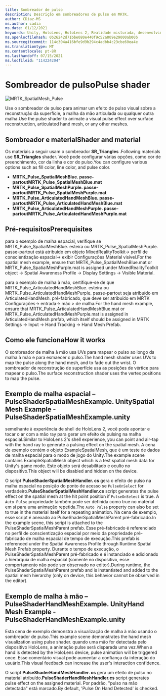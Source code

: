 ```yaml
---
title: Sombreador de pulso
description: Descrição em sombreadores de pulso em MRTK.
author: CDiaz-MS
ms.author: cadia
ms.date: 01/12/2021
keywords: Unity, HoloLens, HoloLens 2, Realidade misturada, desenvolvimento, MRTK,
ms.openlocfilehash: 0b26242d71bbe080e440f9c52a009e29000ab00b
ms.sourcegitcommit: 114c304a416bfe9d9b294c4adbb4c23cbe60ea4e
ms.translationtype: MT
ms.contentlocale: pt-BR
ms.lasthandoff: 07/15/2021
ms.locfileid: "114224204"
---
```

# <a name="pulse-shader"></a><span data-ttu-id="5b94f-104">Sombreador de pulso</span><span class="sxs-lookup"><span data-stu-id="5b94f-104">Pulse shader</span></span>

![MRTK_SpatialMesh_Pulse](https://user-images.githubusercontent.com/13754172/68261851-3489e200-fff6-11e9-9f6c-5574a7dd8db7.gif)

<span data-ttu-id="5b94f-106">Use o sombreador de pulso para animar um efeito de pulso visual sobre a reconstrução da superfície, a malha da mão articulada ou qualquer outra malha.</span><span class="sxs-lookup"><span data-stu-id="5b94f-106">Use the pulse shader to animate a visual pulse effect over surface reconstruction, articulated hand mesh, or any other meshes.</span></span>

## <a name="shader-and-material"></a><span data-ttu-id="5b94f-107">Sombreador e material</span><span class="sxs-lookup"><span data-stu-id="5b94f-107">Shader and material</span></span>

<span data-ttu-id="5b94f-108">Os materiais a seguir usam o sombreador **SR_Triangles** .</span><span class="sxs-lookup"><span data-stu-id="5b94f-108">Following materials use **SR_Triangles** shader.</span></span> <span data-ttu-id="5b94f-109">Você pode configurar várias opções, como cor de preenchimento, cor da linha e cor do pulso.</span><span class="sxs-lookup"><span data-stu-id="5b94f-109">You can configure various options such as fill color, line color, and pulse color.</span></span>

- <span data-ttu-id="5b94f-110">**MRTK_Pulse_SpatialMeshBlue. passe-partout**</span><span class="sxs-lookup"><span data-stu-id="5b94f-110">**MRTK_Pulse_SpatialMeshBlue.mat**</span></span> 
- <span data-ttu-id="5b94f-111">**MRTK_Pulse_SpatialMeshPurple. passe-partout**</span><span class="sxs-lookup"><span data-stu-id="5b94f-111">**MRTK_Pulse_SpatialMeshPurple.mat**</span></span> 
- <span data-ttu-id="5b94f-112">**MRTK_Pulse_ArticulatedHandMeshBlue. passe-partout**</span><span class="sxs-lookup"><span data-stu-id="5b94f-112">**MRTK_Pulse_ArticulatedHandMeshBlue.mat**</span></span> 
- <span data-ttu-id="5b94f-113">**MRTK_Pulse_ArticulatedHandMeshPurple. passe-partout**</span><span class="sxs-lookup"><span data-stu-id="5b94f-113">**MRTK_Pulse_ArticulatedHandMeshPurple.mat**</span></span> 

## <a name="prerequisites"></a><span data-ttu-id="5b94f-114">Pré-requisitos</span><span class="sxs-lookup"><span data-stu-id="5b94f-114">Prerequisites</span></span>

<span data-ttu-id="5b94f-115">para o exemplo de malha espacial, verifique se MRTK_Pulse_SpatialMeshBlue. esteira ou MRTK_Pulse_SpatialMeshPurple. passe-partout está atribuído em objeto MixedRealityToolkit-> perfil de conscientização espacial-> exibir Configurações Material visível.</span><span class="sxs-lookup"><span data-stu-id="5b94f-115">For the spatial mesh example, ensure that MRTK_Pulse_SpatialMeshBlue.mat or MRTK_Pulse_SpatialMeshPurple.mat is assigned under MixedRealityToolkit object -> Spatial Awareness Profile -> Display Settings -> Visible Material.</span></span>

<span data-ttu-id="5b94f-116">para o exemplo de malha à mão, certifique-se de que MRTK_Pulse_ArticulatedHandMeshBlue. esteira ou MRTK_Pulse_ArticulatedHandMeshPurple. passe-partout seja atribuído em ArticulatedHandMesh. pré-fabricado, que deve ser atribuído em MRTK Configurações-> entrada-> mão > de malha.</span><span class="sxs-lookup"><span data-stu-id="5b94f-116">For the hand mesh example, ensure that MRTK_Pulse_ArticulatedHandMeshBlue.mat or MRTK_Pulse_ArticulatedHandMeshPurple.mat is assigned in ArticulatedHandMesh.prefab, which itself should be assigned in MRTK Settings -> Input -> Hand Tracking -> Hand Mesh Prefab.</span></span>

## <a name="how-it-works"></a><span data-ttu-id="5b94f-117">Como ele funciona</span><span class="sxs-lookup"><span data-stu-id="5b94f-117">How it works</span></span>

<span data-ttu-id="5b94f-118">O sombreador de malha à mão usa UVs para mapear o pulso ao longo da malha à mão e para esmaecer o pulso.</span><span class="sxs-lookup"><span data-stu-id="5b94f-118">The hand mesh shader uses UVs to map the pulse along the hand mesh, and to fade out the wrist.</span></span> <span data-ttu-id="5b94f-119">O sombreador de reconstrução de superfície usa as posições de vértice para mapear o pulso.</span><span class="sxs-lookup"><span data-stu-id="5b94f-119">The surface reconstruction shader uses the vertex positions to map the pulse.</span></span>

## <a name="spatial-mesh-example---pulseshaderspatialmeshexampleunity"></a><span data-ttu-id="5b94f-120">Exemplo de malha espacial – PulseShaderSpatialMeshExample. Unity</span><span class="sxs-lookup"><span data-stu-id="5b94f-120">Spatial Mesh Example - PulseShaderSpatialMeshExample.unity</span></span>

<span data-ttu-id="5b94f-121">semelhante à experiência de shell de HoloLens 2, você pode apontar e tocar o ar com a mão ray para gerar um efeito de pulsing na malha espacial.</span><span class="sxs-lookup"><span data-stu-id="5b94f-121">Similar to HoloLens 2's shell experience, you can point and air-tap with the hand ray to generate a pulsing effect on the spatial mesh.</span></span> <span data-ttu-id="5b94f-122">A cena de exemplo contém o objeto ExampleSpatialMesh, que é um teste de dados de malha espacial para o modo de jogo do Unity.</span><span class="sxs-lookup"><span data-stu-id="5b94f-122">The example scene contains ExampleSpatialMesh object which is a test spatial mesh data for Unity's game mode.</span></span> <span data-ttu-id="5b94f-123">Este objeto será desabilitado e oculto no dispositivo.</span><span class="sxs-lookup"><span data-stu-id="5b94f-123">This object will be disabled and hidden on the device.</span></span>

<span data-ttu-id="5b94f-124">O script **PulseShaderSpatialMeshHandler. cs** gera o efeito de pulso na malha espacial na posição do ponto de acesso se `PulseOnSelect` for verdadeiro.</span><span class="sxs-lookup"><span data-stu-id="5b94f-124">**PulseShaderSpatialMeshHandler.cs** script generates the pulse effect on the spatial mesh at the hit point position if `PulseOnSelect` is true.</span></span> <span data-ttu-id="5b94f-125">A  `Auto Pulse` propriedade também pode ser definida como true no material em si para uma animação repetida.</span><span class="sxs-lookup"><span data-stu-id="5b94f-125">The  `Auto Pulse` property can also be set to true in the material itself for a repeating animation.</span></span>  <span data-ttu-id="5b94f-126">Na cena de exemplo, esse script é anexado ao PulseShaderSpatialMeshParent pré-fabricado.</span><span class="sxs-lookup"><span data-stu-id="5b94f-126">In the example scene, this script is attached to the PulseShaderSpatialMeshParent prefab.</span></span>  <span data-ttu-id="5b94f-127">Esse pré-fabricado é referenciado no perfil de conscientização espacial por meio da propriedade pré-fabricado de malha espacial de tempo de execução.</span><span class="sxs-lookup"><span data-stu-id="5b94f-127">This prefab is referenced under the Spatial Awareness Profile through Runtime Spatial Mesh Prefab property.</span></span> <span data-ttu-id="5b94f-128">Durante o tempo de execução, o PulseShaderSpatialMeshParent pré-fabricado e é instanciado e adicionado à hierarquia de malha espacial (somente no dispositivo, esse comportamento não pode ser observado no editor).</span><span class="sxs-lookup"><span data-stu-id="5b94f-128">During runtime, the PulseShaderSpatialMeshParent prefab and is instantiated and added to the spatial mesh hierarchy (only on device, this behavior cannot be observed in the editor).</span></span>

## <a name="hand-mesh-example---pulseshaderhandmeshexampleunity"></a><span data-ttu-id="5b94f-129">Exemplo de malha à mão – PulseShaderHandMeshExample. Unity</span><span class="sxs-lookup"><span data-stu-id="5b94f-129">Hand Mesh Example - PulseShaderHandMeshExample.unity</span></span>

<span data-ttu-id="5b94f-130">Esta cena de exemplo demonstra a visualização de malha à mão usando o sombreador de pulso.</span><span class="sxs-lookup"><span data-stu-id="5b94f-130">This example scene demonstrates the hand mesh visualization using pulse shader.</span></span> <span data-ttu-id="5b94f-131">quando uma mão for detectada pelo dispositivo HoloLens, a animação pulse será disparada uma vez.</span><span class="sxs-lookup"><span data-stu-id="5b94f-131">When a hand is detected by the HoloLens device, pulse animation will be triggered once.</span></span> <span data-ttu-id="5b94f-132">Esse comentário visual pode aumentar a confiança da interação do usuário.</span><span class="sxs-lookup"><span data-stu-id="5b94f-132">This visual feedback can increase the user's interaction confidence.</span></span> 

<span data-ttu-id="5b94f-133">O script **PulseShaderHandMeshHandler. cs** gera um efeito de pulso no material atribuído.</span><span class="sxs-lookup"><span data-stu-id="5b94f-133">**PulseShaderHandMeshHandler.cs** script generates pulse effect on the assigned material.</span></span> <span data-ttu-id="5b94f-134">Por padrão, "pulso na mão detectada" está marcado.</span><span class="sxs-lookup"><span data-stu-id="5b94f-134">By default, 'Pulse On Hand Detected' is checked.</span></span>

